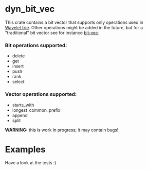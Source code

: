 # dyn_bit_vec


This crate contains a bit vector that supports only operations used in
[Wavelet trie](https://github.com/ghsnd/wavelet-trie). Other operations
might be added in the future, but for a "traditional" bit vector see
for instance [bit-vec](https://crates.io/crates/bit-vec).

### Bit operations supported:

* delete
* get
* insert
* push
* rank
* select

### Vector operations supported:

* starts_with
* longest_common_prefix
* append
* split

**WARNING:** this is work in progress; it may contain bugs!

# Examples

Have a look at the tests :)

